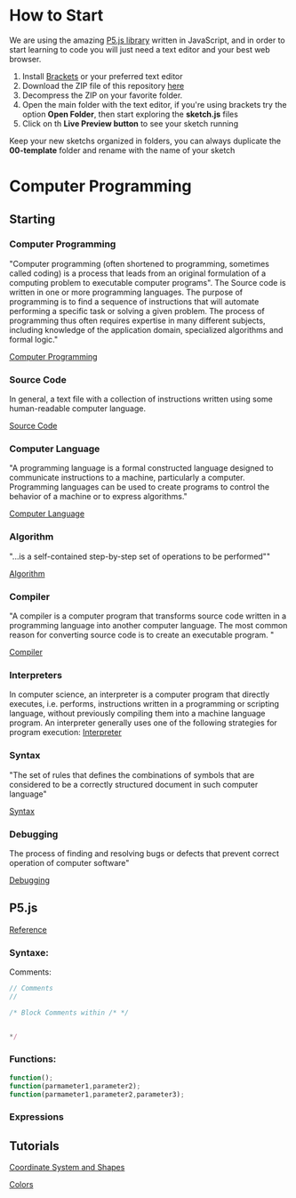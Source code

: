 # How to Start

We are using the amazing [P5.js library](http://p5js.org/reference/) written in JavaScript, and in order to start learning to code you will just need a text editor and your best web browser.

1. Install [Brackets](http://brackets.io/) or your preferred text editor
2. Download the ZIP file of this repository [here](https://github.com/hacklabes/HackNights_Intro_2016_January/archive/master.zip)
3. Decompress the ZIP on your favorite folder.
4. Open the main folder with the text editor, if you're using brackets try the option **Open Folder**, then start exploring the **sketch.js** files
5. Click on th **Live Preview button** to see your sketch running 

Keep your new sketchs organized in folders, you can always duplicate the **00-template** folder and rename with the name of your sketch


# Computer Programming

## Starting

### Computer Programming

"Computer programming (often shortened to programming, sometimes called coding) is a process that leads from an original formulation of a computing problem to executable computer programs".
The Source code is written in one or more programming languages. The purpose of programming is to find a sequence of instructions that will automate performing a specific task or solving a given problem. The process of programming thus often requires expertise in many different subjects, including knowledge of the application domain, specialized algorithms and formal logic."

[Computer Programming](https://en.wikipedia.org/wiki/Computer_programming)


### Source Code
In general, a text file with a collection of instructions written using some human-readable computer language.

[Source Code](https://en.wikipedia.org/wiki/Source_code)

### Computer Language

"A programming language is a formal constructed language designed to communicate instructions to a machine, particularly a computer. Programming languages can be used to create programs to control the behavior of a machine or to express algorithms."

[Computer Language](https://en.wikipedia.org/wiki/Computer_language)

### Algorithm

"...is a self-contained step-by-step set of operations to be performed""

[Algorithm](https://en.wikipedia.org/wiki/Algorithm)

### Compiler

"A compiler is a computer program that transforms source code written in a programming language into another computer language. The most common reason for converting source code is to create an executable program. "

[Compiler](https://en.wikipedia.org/wiki/Compiler)

### Interpreters

In computer science, an interpreter is a computer program that directly executes, i.e. performs, instructions written in a programming or scripting language, without previously compiling them into a machine language program. An interpreter generally uses one of the following strategies for program execution:
[Interpreter](https://en.wikipedia.org/wiki/Interpreter_(computing))

### Syntax

"The set of rules that defines the combinations of symbols that are considered to be a correctly structured document in such computer language"

[Syntax](https://en.wikipedia.org/wiki/Syntax_(programming_languages))

### Debugging 

The process of finding and resolving bugs or defects that prevent correct operation of computer software"

[Debugging](https://en.wikipedia.org/wiki/Debugging)


## P5.js
[Reference](http://p5js.org/reference/)


### Syntaxe:

Comments:
```js
// Comments
// 

/* Block Comments within /* */ 


*/

```
### Functions:

```js
function();
function(parmameter1,parameter2);
function(parmameter1,parameter2,parameter3);
```

### Expressions  


## Tutorials

[Coordinate System and Shapes](https://processing.org/tutorials/drawing/)

[Colors](https://processing.org/tutorials/color/)
